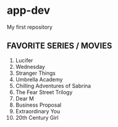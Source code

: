# app-dev
My first repository
## FAVORITE SERIES / MOVIES
1. Lucifer
2. Wednesday
3. Stranger Things
4. Umbrella Academy
5. Chilling Adventures of Sabrina
6. The Fear Street Trilogy
7. Dear M
8. Business Proposal
9. Extraordinary You
10. 20th Century Girl
